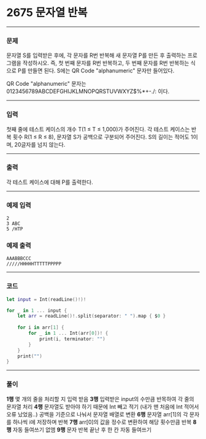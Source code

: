 # 2675 문자열 반복
---
### 문제
문자열 S를 입력받은 후에, 각 문자를 R번 반복해 새 문자열 P를 만든 후 출력하는 프로그램을 작성하시오. 즉, 첫 번째 문자를 R번 반복하고, 두 번째 문자를 R번 반복하는 식으로 P를 만들면 된다. S에는 QR Code "alphanumeric" 문자만 들어있다.

QR Code "alphanumeric" 문자는 0123456789ABCDEFGHIJKLMNOPQRSTUVWXYZ\$%*+-./: 이다.

---
### 입력
첫째 줄에 테스트 케이스의 개수 T(1 ≤ T ≤ 1,000)가 주어진다. 각 테스트 케이스는 반복 횟수 R(1 ≤ R ≤ 8), 문자열 S가 공백으로 구분되어 주어진다. S의 길이는 적어도 1이며, 20글자를 넘지 않는다. 

---
### 출력
각 테스트 케이스에 대해 P를 출력한다.

---
### 예제 입력
```
2
3 ABC
5 /HTP
```
### 예제 출력
```
AAABBBCCC
/////HHHHHTTTTTPPPPP
```
---
### 코드
```swift
let input = Int(readLine()!)!

for _ in 1 ... input {
    let arr = readLine()!.split(separator: " ").map { $0 }
    
    for i in arr[1] {
        for _ in 1 ... Int(arr[0])! {
            print(i, terminator: "")
        }
    }
    print("")
}

```
---
### 풀이
**1행**
몇 개의 줄을 처리할 지 입력 받음
**3행**
입력받은 input의 수만큼 반목하여 각 줄의 문자열 처리
**4행**
문자열도 받아야 하기 때문에 Int 빼고 적기 (내가 맨 처음에 Int 적어서 오류 났었음..)
공백을 기준으로 나눠서 문자열 배열로 변환
**6행**
문자열 arr[1]의 각 문자를 하나씩 i에 저장하며 반복
**7행**
arr[0]의 값을 정수로 변환하여 해당 횟수만큼 반복
**8행**
자동 들여쓰기 없앰
**9행**
문자 반복 끝난 후 한 칸 자동 들여쓰기

